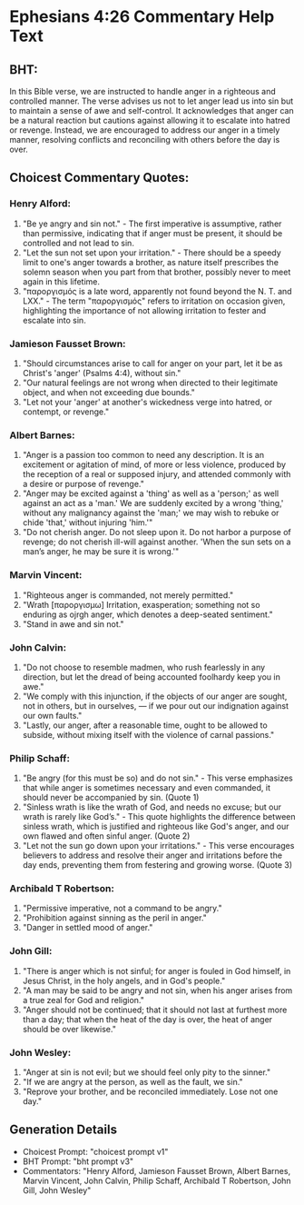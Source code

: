 # Ephesians 4:26 Commentary Help Text

## BHT:
In this Bible verse, we are instructed to handle anger in a righteous and controlled manner. The verse advises us not to let anger lead us into sin but to maintain a sense of awe and self-control. It acknowledges that anger can be a natural reaction but cautions against allowing it to escalate into hatred or revenge. Instead, we are encouraged to address our anger in a timely manner, resolving conflicts and reconciling with others before the day is over.

## Choicest Commentary Quotes:
### Henry Alford:
1. "Be ye angry and sin not." - The first imperative is assumptive, rather than permissive, indicating that if anger must be present, it should be controlled and not lead to sin.
2. "Let the sun not set upon your irritation." - There should be a speedy limit to one's anger towards a brother, as nature itself prescribes the solemn season when you part from that brother, possibly never to meet again in this lifetime.
3. "παροργισμός is a late word, apparently not found beyond the N. T. and LXX." - The term "παροργισμός" refers to irritation on occasion given, highlighting the importance of not allowing irritation to fester and escalate into sin.

### Jamieson Fausset Brown:
1. "Should circumstances arise to call for anger on your part, let it be as Christ's 'anger' (Psalms 4:4), without sin."
2. "Our natural feelings are not wrong when directed to their legitimate object, and when not exceeding due bounds."
3. "Let not your 'anger' at another's wickedness verge into hatred, or contempt, or revenge."

### Albert Barnes:
1. "Anger is a passion too common to need any description. It is an excitement or agitation of mind, of more or less violence, produced by the reception of a real or supposed injury, and attended commonly with a desire or purpose of revenge."
2. "Anger may be excited against a 'thing' as well as a 'person;' as well against an act as a 'man.' We are suddenly excited by a wrong 'thing,' without any malignancy against the 'man;' we may wish to rebuke or chide 'that,' without injuring 'him.'"
3. "Do not cherish anger. Do not sleep upon it. Do not harbor a purpose of revenge; do not cherish ill-will against another. 'When the sun sets on a man’s anger, he may be sure it is wrong.'"

### Marvin Vincent:
1. "Righteous anger is commanded, not merely permitted."
2. "Wrath [παροργισμω] Irritation, exasperation; something not so enduring as ojrgh anger, which denotes a deep-seated sentiment."
3. "Stand in awe and sin not."

### John Calvin:
1. "Do not choose to resemble madmen, who rush fearlessly in any direction, but let the dread of being accounted foolhardy keep you in awe."
2. "We comply with this injunction, if the objects of our anger are sought, not in others, but in ourselves, — if we pour out our indignation against our own faults."
3. "Lastly, our anger, after a reasonable time, ought to be allowed to subside, without mixing itself with the violence of carnal passions."

### Philip Schaff:
1. "Be angry (for this must be so) and do not sin." - This verse emphasizes that while anger is sometimes necessary and even commanded, it should never be accompanied by sin. (Quote 1)
2. "Sinless wrath is like the wrath of God, and needs no excuse; but our wrath is rarely like God’s." - This quote highlights the difference between sinless wrath, which is justified and righteous like God's anger, and our own flawed and often sinful anger. (Quote 2)
3. "Let not the sun go down upon your irritations." - This verse encourages believers to address and resolve their anger and irritations before the day ends, preventing them from festering and growing worse. (Quote 3)

### Archibald T Robertson:
1. "Permissive imperative, not a command to be angry."
2. "Prohibition against sinning as the peril in anger."
3. "Danger in settled mood of anger."

### John Gill:
1. "There is anger which is not sinful; for anger is fouled in God himself, in Jesus Christ, in the holy angels, and in God's people."
2. "A man may be said to be angry and not sin, when his anger arises from a true zeal for God and religion."
3. "Anger should not be continued; that it should not last at furthest more than a day; that when the heat of the day is over, the heat of anger should be over likewise."

### John Wesley:
1. "Anger at sin is not evil; but we should feel only pity to the sinner."
2. "If we are angry at the person, as well as the fault, we sin."
3. "Reprove your brother, and be reconciled immediately. Lose not one day."


## Generation Details
- Choicest Prompt: "choicest prompt v1"
- BHT Prompt: "bht prompt v3"
- Commentators: "Henry Alford, Jamieson Fausset Brown, Albert Barnes, Marvin Vincent, John Calvin, Philip Schaff, Archibald T Robertson, John Gill, John Wesley"
